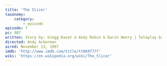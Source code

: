 ```yaml
---
title: 'The Slicer'
taxonomy:
    category:
        - episode
episode: 7
pc: 907         
written: Story by: Gregg Kavet & Andy Robin & Darin Henry | Teleplay by: Gregg Kavet & Andy Robin
directed: Andy Ackerman
aired: November 13, 1997
imdb: 'http://www.imdb.com/title/tt0697777'
wiki: 'https://en.wikipedia.org/wiki/The_Slicer'
---
```

